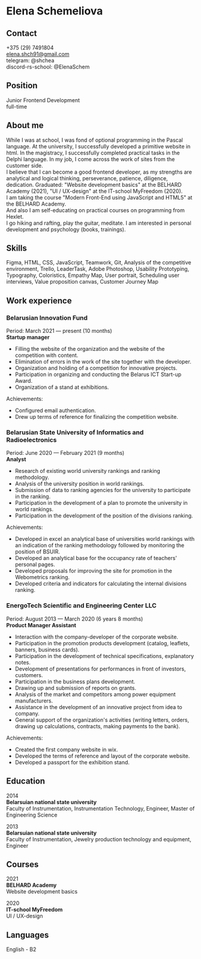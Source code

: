 # Elena Schemeliova
## Contact
+375 (29) 7491804  
elena.shch91@gmail.com  
telegram: @shchea  
discord-rs-school: @ElenaSchem
## Position
Junior Frontend Development  
full-time  

## About me
While I was at school, I was fond of optional programming in the Pascal language. At the university, I successfully developed a primitive website in html. In the magistracy, I successfully completed practical tasks in the Delphi language. In my job, I come across the work of sites from the customer side.  
I believe that I can become a good frontend developer, as my strengths are analytical and logical thinking, perseverance, patience, diligence, dedication. Graduated: "Website development basics" at the BELHARD Academy (2021), "UI / UX-design" at the IT-school MyFreedom (2020).  
I am taking the course "Modern Front-End using JavaScript and HTML5" at the BELHARD Academy.  
And also I am self-educating on practical courses on programming from Hexlet.  
I go hiking and rafting, play the guitar, meditate. I am interested in personal development and psychology (books, trainings).

## Skills
Figma, HTML, CSS, JavaScript, Teamwork, Git, Analysis of the competitive environment,
Trello, LeaderTask, Adobe Photoshop, Usability Prototyping,
Typography, Coloristics, Empathy Map, User portrait,
Scheduling user interviews, Value proposition canvas,
Customer Journey Map

## Work experience
### Belarusian Innovation Fund
Period: March 2021 — present (10 months)  
**Startup manager**
* Filling the website of the organization and the website of the competition with content.
* Elimination of errors in the work of the site together with the developer.
* Organization and holding of a competition for innovative projects.
* Participation in organizing and conducting the Belarus ICT Start-up Award.
* Organization of a stand at exhibitions.

Achievements:
* Configured email authentication.
* Drew up terms of reference for finalizing the competition website.
### Belarusian State University of Informatics and Radioelectronics
Period: June 2020 — February 2021 (9 months)  
**Analyst**
* Research of existing world university rankings and ranking methodology.
* Analysis of the university position in world rankings.
* Submission of data to ranking agencies for the university to participate in the ranking.
* Participation in the development of a plan to promote the university in world rankings.
* Participation in the development of the position of the divisions ranking.

Achievements:
* Developed in excel an analytical base of universities world rankings with an indication of the ranking methodology followed by monitoring the position of BSUIR.
* Developed an analytical base for the occupancy rate of teachers' personal pages.
* Developed proposals for improving the site for promotion in the Webometrics ranking.
* Developed criteria and indicators for calculating the internal divisions ranking.

### EnergoTech Scientific and Engineering Center LLC
Period: August 2013 — March 2020 (6 years 8 months)  
**Product Manager Assistant**
* Interaction with the company-developer of the corporate website.
* Participation in the promotion products development (catalog, leaflets, banners, business cards).
* Participation in the development of technical specifications, explanatory notes.
* Development of presentations for performances in front of investors, customers.
* Participation in the business plans development.
* Drawing up and submission of reports on grants.
* Analysis of the market and competitors among power equipment manufacturers.
* Assistance in the development of an innovative project from idea to company.
* General support of the organization's activities (writing letters, orders, drawing up calculations, contracts, making payments to the bank).

Achievements:
* Created the first company website in wix.
* Developed the terms of reference and layout of the corporate website.
* Developed a passport for the exhibition stand.

## Education
2014  
**Belarsuian national state university**  
Faculty of Instrumentation, Instrumentation Technology, Engineer, Master of Engineering Science

2013  
**Belarsuian national state university**  
Faculty of Instrumentation, Jewelry production technology and equipment, Engineer

## Courses
2021  
**BELHARD Academy**  
Website development basics

2020  
**IT-school MyFreedom**  
UI / UX-design

## Languages
English - B2